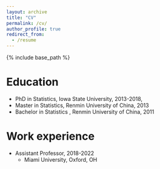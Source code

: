```yaml
---
layout: archive
title: "CV"
permalink: /cv/
author_profile: true
redirect_from:
  - /resume
---
```


{% include base_path %}

Education
======
* PhD in Statistics, Iowa State University, 2013-2018,
* Master in Statistics, Renmin University of China, 2013
* Bachelor in Statistics , Renmin University of China, 2011

Work experience
======
* Assistant Professor, 2018-2022
  * Miami University, Oxford, OH



